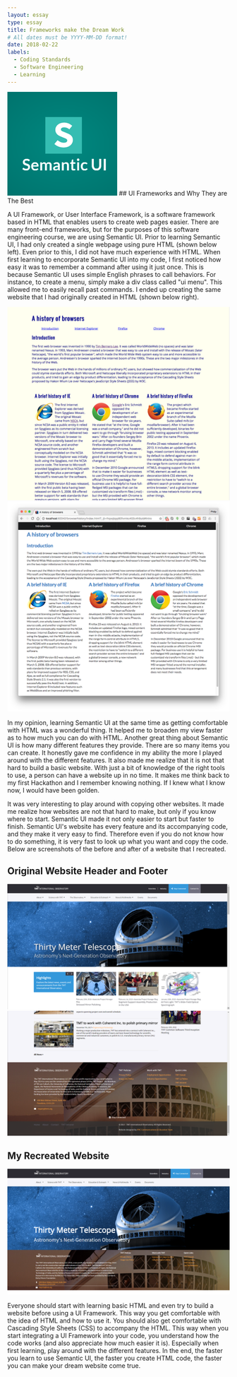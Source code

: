 ```yaml
---
layout: essay
type: essay
title: Frameworks make the Dream Work
# All dates must be YYYY-MM-DD format!
date: 2018-02-22
labels:
  - Coding Standards
  - Software Engineering
  - Learning
---
```


<img class="ui small right floated image" src="../images/Semantic-UI.png">
## UI Frameworks and Why They are The Best

A UI Framework, or User Interface Framework, is a software framework based in HTML that enables users to create web pages easier.  There are many front-end frameworks, but for the purposes of this software engineering course, we are using Semantic UI.  Prior to learning Semantic UI, I had only created a single webpage using pure HTML (shown below left).  Even prior to this, I did not have much experience with HTML.  When first learning to encorporate Semantic UI into my code, I first noticed how easy it was to remember a command after using it just once.  This is because Semantic UI uses simple English phrases to call behaviors.  For instance, to create a menu, simply make a div class called "ui menu".  This allowed me to easily recall past commands.  I ended up creating the same website that I had originally created in HTML (shown below right).

<img class="ui medium left floated image" src="../images/Browser-History.png"><img class="ui medium right image" src="../images/Browser-History-UI.png">

In my opinion, learning Semantic UI at the same time as getting comfortable with HTML was a wonderful thing.  It helped me to broaden my view faster as to how much you can do with HTML.  Another great thing about Semantic UI is how many different features they provide.  There are so many items you can create.  It honestly gave me confidence in my ability the more I played around with the different features.  It also made me realize that it is not that hard to build a basic website.  With just a bit of knowledge of the right tools to use, a person can have a website up in no time.  It makes me think back to my first Hackathon and I remember knowing nothing.  If I knew what I know now, I would have been golden.  

It was very interesting to play around with copying other websites.  It made me realize how websites are not that hard to make, but only if you know where to start.  Semantic UI made it not only easier to start but faster to finish.  Semantic UI's website has every feature and its accompanying code, and they make it very easy to find.  Therefore even if you do not know how to do something, it is very fast to look up what you want and copy the code.  Below are screenshots of the before and after of a website that I recreated.

## Original Website Header and Footer

<img class="ui medium left floated image" src="../images/TMT-Before-Header.png"><img class="ui medium right image" src="../images/TMT-Before-Footer.png">

## My Recreated Website
<img class="ui large image" src="../images/TMT-After.png">

Everyone should start with learning basic HTML and even try to build a website before using a UI Framework.  This way you get comfortable with the idea of HTML and how to use it.  You should also get comfortable with Cascading Style Sheets (CSS) to accompany the HTML.  This way when you start integrating a UI Framework into your code, you understand how the code works (and also appreciate how much easier it is).  Especially when first learning, play around with the different features.  In the end, the faster you learn to use Semantic UI, the faster you create HTML code, the faster you can make your dream website come true.

